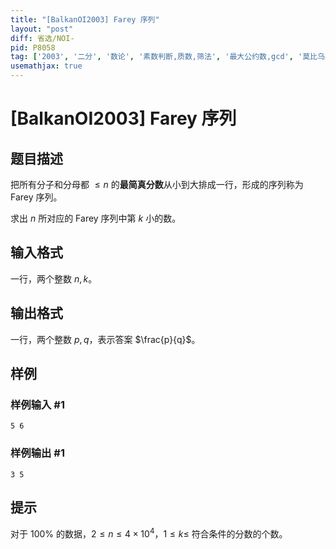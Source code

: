 ```yaml
---
title: "[BalkanOI2003] Farey 序列"
layout: "post"
diff: 省选/NOI-
pid: P8058
tag: ['2003', '二分', '数论', '素数判断,质数,筛法', '最大公约数,gcd', '莫比乌斯反演']
usemathjax: true
---
```


# [BalkanOI2003] Farey 序列
## 题目描述

把所有分子和分母都 $\leq n$ 的**最简真分数**从小到大排成一行，形成的序列称为 Farey 序列。

求出 $n$ 所对应的 Farey 序列中第 $k$ 小的数。
## 输入格式

一行，两个整数 $n, k$。
## 输出格式

一行，两个整数 $p, q$，表示答案 $\frac{p}{q}$。
## 样例

### 样例输入 #1
```
5 6
```
### 样例输出 #1
```
3 5
```
## 提示

对于 $100\%$ 的数据，$2 \leq n \leq 4 \times 10^4$，$1 \leq k \leq$ 符合条件的分数的个数。
